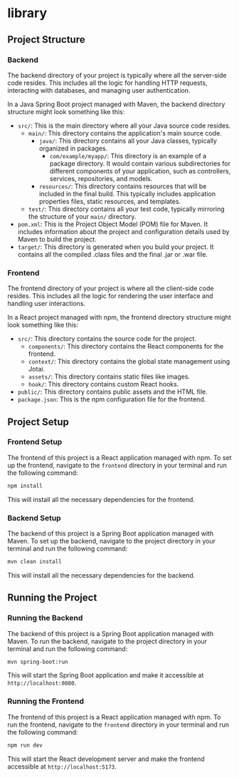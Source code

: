 # library

## Project Structure

### Backend

The backend directory of your project is typically where all the server-side code resides. This includes all the logic for handling HTTP requests, interacting with databases, and managing user authentication.

In a Java Spring Boot project managed with Maven, the backend directory structure might look something like this:

- `src/`: This is the main directory where all your Java source code resides.
    - `main/`: This directory contains the application's main source code.
        - `java/`: This directory contains all your Java classes, typically organized in packages.
            - `com/example/myapp/`: This directory is an example of a package directory. It would contain various subdirectories for different components of your application, such as controllers, services, repositories, and models.
        - `resources/`: This directory contains resources that will be included in the final build. This typically includes application properties files, static resources, and templates.
    - `test/`: This directory contains all your test code, typically mirroring the structure of your `main/` directory.
- `pom.xml`: This is the Project Object Model (POM) file for Maven. It includes information about the project and configuration details used by Maven to build the project.
- `target/`: This directory is generated when you build your project. It contains all the compiled .class files and the final .jar or .war file.

### Frontend

The frontend directory of your project is where all the client-side code resides. This includes all the logic for rendering the user interface and handling user interactions.

In a React project managed with npm, the frontend directory structure might look something like this:

- `src/`: This directory contains the source code for the project.
    - `components/`: This directory contains the React components for the frontend.
    - `context/`: This directory contains the global state management using Jotai.
    - `assets/`: This directory contains static files like images.
    - `hook/`: This directory contains custom React hooks.
- `public/`: This directory contains public assets and the HTML file.
- `package.json`: This is the npm configuration file for the frontend.


## Project Setup

### Frontend Setup

The frontend of this project is a React application managed with npm. To set up the frontend, navigate to the `frontend` directory in your terminal and run the following command:

```bash
npm install
```

This will install all the necessary dependencies for the frontend.

### Backend Setup

The backend of this project is a Spring Boot application managed with Maven. To set up the backend, navigate to the project directory in your terminal and run the following command:

```bash
mvn clean install
```

This will install all the necessary dependencies for the backend.

## Running the Project

### Running the Backend

The backend of this project is a Spring Boot application managed with Maven. To run the backend, navigate to the project directory in your terminal and run the following command:

```bash
mvn spring-boot:run
```

This will start the Spring Boot application and make it accessible at `http://localhost:8080`.

### Running the Frontend

The frontend of this project is a React application managed with npm. To run the frontend, navigate to the `frontend` directory in your terminal and run the following command:

```bash
npm run dev
```

This will start the React development server and make the frontend accessible at `http://localhost:5173`.